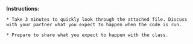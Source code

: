 **Instructions:**

	* Take 3 minutes to quickly look through the attached file. Discuss with your partner what you expect to happen when the code is run.

	* Prepare to share what you expect to happen with the class.

